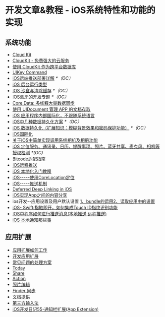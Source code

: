 # 开发文章&教程 - iOS系统特性和功能的实现
## 系统功能
- [Cloud Kit][1]
- [CloudKit - 免费强大的云服务][2]
- [使用 CloudKit 作为跨平台数据库][3]
- [UIKey Command][4]
- [iOS远端推送部署详解][5] _\*（OC）_
- [iOS 后台运行类型][6]
- [IOS 沙盒与清除缓存][7] _\*（OC）_
- [IOS蓝牙的开发专题][8] _\*（OC）_
- [Core Data: 多线程大量数据同步][9]
- [使用 UIDocument 管理 APP 的文档存取][10]
- [iOS 应用程序内部国际化，不跟随系统语言][11]
- [iOS中几种数据持久化方案][12] _\*（OC）_
- [iOS 数据持久化（扩展知识：模糊背景效果和密码保护功能）][13] _\*（OC）_
- [iOS国际化][14]
- [关于iOS中简单实现调用系统相机及相册功能][15]
- [iOS 定位服务、通讯录、日历、提醒事项、照片、蓝牙共享、麦克风、相机等授权检测][16] _\*(OC)_
- [Bitcode适配指南][17]
- [IOS远程推送][18]
- [iOS 本地化入门教程][19]
- [iOS-----使用CoreLocation定位][20]
- [iOS-----推送机制][21]
- [Deferred Deep Linking in iOS][22]
- [iOS实现App之间的内容分享][23]
- ios开发--应用设置及用户默认设置 [1、bundle的运用][24][2、读取应用中的设置][25]
- [iOS- Swift:指触即开，如何集成Touch ID指纹识别功能][26]
- [IOS中程序如何进行推送消息(本地推送,远程推送)][27]
- [iOS  本地通知那些事][28]

## 应用扩展
- [应用扩展如何工作][29]
- [开发应用扩展][30]
- [常见问题的处理方案][31]
- [Today][32]
- [Share][33]
- [Action][34]
- [照片编辑][35]
- [Finder 同步][36]
- [文档提供][37]
- [第三方输入法][38]
- [iOS开发日记55-通知栏扩展(App Extension)][39]

[1]:	http://nshipster.cn/cloudkit/
[2]:	http://swiftcafe.io/2015/11/13/cafe-time-cloudkit/
[3]:	http://tips.producter.io/shi-yong-cloudkit-zuo-wei-kua-ping-tai-shu-ju-ku/
[4]:	http://nshipster.cn/uikeycommand/
[5]:	http://hechen.info/2015/07/30/iOS-Push-Notification/
[6]:	http://www.cnblogs.com/maomishen/p/4933617.html
[7]:	http://www.cnblogs.com/jerehedu/p/4930593.html "IOS 沙盒与清除缓存"
[8]:	http://liuyanwei.jumppo.com/2015/07/17/ios-BLE-0.html
[9]:	http://www.jianshu.com/p/37ab8f336f76
[10]:	http://swiftcafe.io/2015/11/14/uidocument/
[11]:	http://www.cnblogs.com/jgCho/p/4958215.html "iOS 应用程序内部国际化，不跟随系统语言"
[12]:	http://www.cnblogs.com/allencelee/p/4975622.html "iOS中几种数据持久化方案"
[13]:	http://www.cnblogs.com/huangjianwu/p/4989573.html "iOS 数据持久化（扩展知识：模糊背景效果和密码保护功能）"
[14]:	http://mokai.github.io/2015/10/iOS%E5%9B%BD%E9%99%85%E5%8C%96/ "iOS国际化"
[15]:	http://www.jianshu.com/p/e70a184d1f32 "关于iOS中简单实现调用系统相机及相册功能"
[16]:	http://www.cnblogs.com/CocoonJin/p/4959877.html "iOS 定位服务、通讯录、日历、提醒事项、照片、蓝牙共享、麦克风、相机等授权检测"
[17]:	http://dzpqzb.com/2015/11/19/bitcode-open.html
[18]:	http://www.goofyy.com/blog/ios%e8%bf%9c%e7%a8%8b%e6%8e%a8%e9%80%81/ "IOS远程推送"
[19]:	http://segmentfault.com/a/1190000004182437 "iOS 本地化入门教程"
[20]:	http://www.cnblogs.com/congli0220/p/5078187.html "iOS-----使用CoreLocation定位"
[21]:	http://www.cnblogs.com/congli0220/p/5085540.html "iOS-----推送机制"
[22]:	http://tech.glowing.com/cn/deferred-deep-linking-and-branch-sdk-in-ios/ "Deferred Deep Linking in iOS"
[23]:	http://www.jianshu.com/p/88a08d66894f "iOS实现App之间的内容分享"
[24]:	http://www.cnblogs.com/azuo/p/5090718.html "ios开发--应用设置及用户默认设置【1、bundle的运用】"
[25]:	http://www.cnblogs.com/azuo/p/5098544.html "ios开发--应用设置及用户默认设置【2、读取应用中的设置】"
[26]:	http://www.cnblogs.com/qingche/p/5099333.html "iOS- Swift:指触即开，如何集成Touch ID指纹识别功能"
[27]:	http://www.cnblogs.com/wolfhous/p/5135711.html "IOS中程序如何进行推送消息(本地推送,远程推送)"
[28]:	http://segmentfault.com/a/1190000004295616 "iOS  本地通知那些事"
[29]:	http://www.devtalking.com/articles/understand-how-an-extension-works/ "应用扩展如何工作"
[30]:	http://www.devtalking.com/articles/creating-an-app-extension/ "开发应用扩展"
[31]:	http://www.devtalking.com/articles/handling-common-scenarios/ "常见问题的处理方案"
[32]:	http://www.cocoachina.com/ios/20140904/9527.html "Today"
[33]:	http://www.cocoachina.com/ios/20140923/9728.html "Share"
[34]:	http://www.cocoachina.com/ios/20140929/9800.html "Action"
[35]:	http://www.cocoachina.com/ios/20141015/9918.html "照片编辑"
[36]:	http://www.jianshu.com/p/359e064ffe20 "Finder 同步"
[37]:	http://www.jianshu.com/p/2f45696b812b "文档提供"
[38]:	http://www.jianshu.com/p/987dfa9f3baf "第三方输入法"
[39]:	http://www.cnblogs.com/Twisted-Fate/p/5075813.html "iOS开发日记55-通知栏扩展(App Extension)"